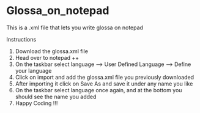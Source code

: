 # Glossa_on_notepad
This is a .xml file that lets you write glossa on notepad 

Instructions 

1) Download the glossa.xml file 
2) Head over to notepad ++ 
3) On the taskbar select language --> User Defined Language --> Define your language 
4) Click on import and add the glossa.xml file you previously downloaded 
5) After importing it click on Save As and save it under any name you like 
6) On the taskbar select language once again, and at the bottom you should see the name you added  
7) Happy Coding !!!

